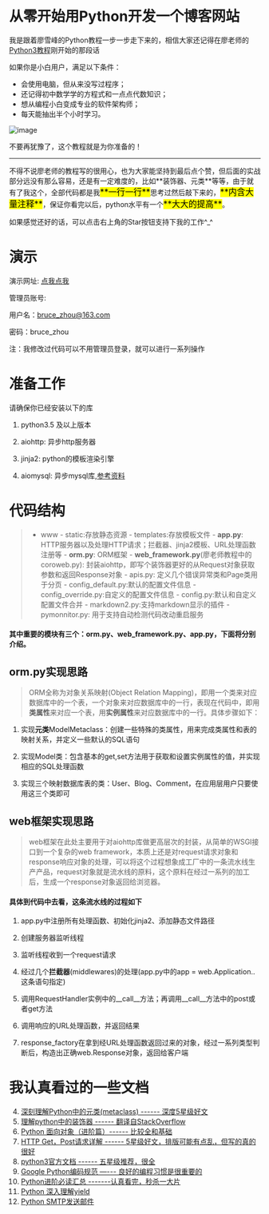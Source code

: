 # 从零开始用Python开发一个博客网站
我是跟着廖雪峰的Python教程一步一步走下来的，相信大家还记得在廖老师的<a href="http://www.liaoxuefeng.com/wiki/0014316089557264a6b348958f449949df42a6d3a2e542c000" target="_blank">Python3教程</a>刚开始的那段话

如果你是小白用户，满足以下条件：

 - 会使用电脑，但从来没写过程序；
 - 还记得初中数学学的方程式和一点点代数知识；
 - 想从编程小白变成专业的软件架构师；
 - 每天能抽出半个小时学习。
 
![image](http://www.liaoxuefeng.com/files/attachments/00138676512923004999ceca5614eb2afc5c0efdd2e4640000/0)

不要再犹豫了，这个教程就是为你准备的！
<hr>
不得不说廖老师的教程写的很用心，也为大家能坚持到最后点个赞，但后面的实战部分远没有那么容易，还是有一定难度的，比如**装饰器、元类**等等，由于就有了我这个，全部代码都是我<big><mark>**一行一行**</mark></big>思考过然后敲下来的，<big><mark>**内含大量注释**</mark></big>，保证你看完以后，python水平有一个<big><mark>**大大的提高**</mark></big>。

如果感觉还好的话，可以点击右上角的Star按钮支持下我的工作^_^

# 演示

演示网址: [点我点我](http://13.112.38.6/)

管理员账号:

用户名：bruce_zhou@163.com

密码：bruce_zhou

注：我修改过代码可以不用管理员登录，就可以进行一系列操作


# 准备工作
请确保你已经安装以下的库

1. python3.5 及以上版本

2. aiohttp: 异步http服务器

3. jinja2: python的模板渲染引擎

4. aiomysql: 异步mysql库,[参考资料](http://aiomysql.readthedocs.io/en/latest/)

# 代码结构
>- www
	- static:存放静态资源
	- templates:存放模板文件
	- **app.py**: HTTP服务器以及处理HTTP请求；拦截器、jinja2模板、URL处理函数注册等
	- **orm.py**: ORM框架
	- **web_framework.py**(廖老师教程中的coroweb.py): 封装aiohttp，即写个装饰器更好的从Request对象获取参数和返回Response对象
	- apis.py: 定义几个错误异常类和Page类用于分页
	- config_default.py:默认的配置文件信息
	- config_override.py:自定义的配置文件信息
	- config.py:默认和自定义配置文件合并
	- markdown2.py:支持markdown显示的插件
	- pymonnitor.py: 用于支持自动检测代码改动重启服务

#### 其中重要的模块有三个：**orm.py、web_framework.py、app.py**，下面将分别介绍。

## orm.py实现思路
> ORM全称为对象关系映射(Object Relation Mapping)，即用一个类来对应数据库中的一个表，一个对象来对应数据库中的一行，表现在代码中，即用**类属性**来对应一个表，用**实例属性**来对应数据库中的一行。具体步骤如下：

1. 实现<strong>元类</strong>ModelMetaclass：创建一些特殊的类属性，用来完成类属性和表的映射关系，并定义一些默认的SQL语句

2. 实现Model类：包含基本的get,set方法用于获取和设置实例属性的值，并实现相应的SQL处理函数

3. 实现三个映射数据库表的类：User、Blog、Comment，在应用层用户只要使用这三个类即可

## web框架实现思路
> web框架在此处主要用于对aiohttp库做更高层次的封装，从简单的WSGI接口到一个复杂的web framework，本质上还是对request请求对象和response响应对象的处理，可以将这个过程想象成工厂中的一条流水线生产产品，request对象就是流水线的原料，这个原料在经过一系列的加工后，生成一个response对象返回给浏览器。


#### 具体到代码中去看，这条流水线的过程如下

 1. app.py中注册所有处理函数、初始化jinja2、添加静态文件路径
 
 2. 创建服务器监听线程
 
 3. 监听线程收到一个request请求
 
 4. 经过几个<strong>拦截器</strong>(middlewares)的处理(app.py中的app = web.Application..这条语句指定)
 
 5. 调用RequestHandler实例中的__call__方法；再调用__call__方法中的post或者get方法

 5. 调用响应的URL处理函数，并返回结果
 6. response_factory在拿到经URL处理函数返回过来的对象，经过一系列类型判断后，构造出正确web.Response对象，返回给客户端


# 我认真看过的一些文档
4. [深刻理解Python中的元类(metaclass) ------  深度5星级好文](http://blog.jobbole.com/21351/)
5. [理解python中的装饰器 ------  翻译自StackOverflow](http://www.wklken.me/posts/2013/07/19/python-translate-decorator.html)
6. [Python 面向对象（进阶篇）------  比较全和基础](http://www.imooc.com/article/3066)
7. [HTTP Get，Post请求详解 ------  5星级好文，排版可能有点乱，但写的真的很好](http://blog.chinaunix.net/uid-25808509-id-3047968.html)
8. [python3官方文档 ------  五星级推荐，很全](https://docs.python.org/3/library/)
9. [Google Python编码规范 —--- 良好的编程习惯是很重要的 ](http://zh-google-styleguide.readthedocs.org/en/latest/google-python-styleguide/python_style_rules/)
10. [  Python进阶必读汇总 -------认真看完，秒杀一大片](http://www.kuqin.com/shuoit/20151116/348975.html)
11. [Python 深入理解yield](http://www.jb51.net/article/15717.htm)
12. [Python SMTP发送邮件](http://www.runoob.com/python/python-email.html)
